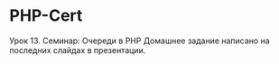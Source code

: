 # PHP-Cert
Урок 13. Семинар: Очереди в PHP
Домашнее задание написано на последних слайдах в презентации.
